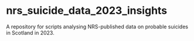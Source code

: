 # nrs_suicide_data_2023_insights
A repository for scripts analysing NRS-published data on probable suicides in Scotland in 2023.
